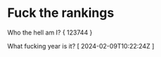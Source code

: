 # Fuck the rankings

Who the hell am I?
{ 123744 }

What fucking year is it?
[ 2024-02-09T10:22:24Z ]
